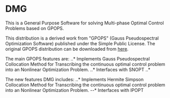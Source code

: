 # DMG
This is a General Purpose Software for solving Multi-phase Optimal Control Problems based on GPOPS.

This distribution is a derived work from "GPOPS" (Gauss Pseudospectral Optimization Software) published under the Simple Public License.
The original GPOPS distribution can be downloaded from [here](https://es.mathworks.com/matlabcentral/fileexchange/21729-gpops).

The main GPOPS features are:
..* Implements Gauss Pseudospectral Collocation Method for Transcribing the continuous optimal control problem into an Nonlinear Optimization Problem.
..* Interfaces with SNOPT
..* 

The new features DMG includes:
..* Implements Hermite Simpson Collocation Method for Transcribing the continuous optimal control problem into an Nonlinear Optimization Problem.
--* Interfaces with IPOPT
